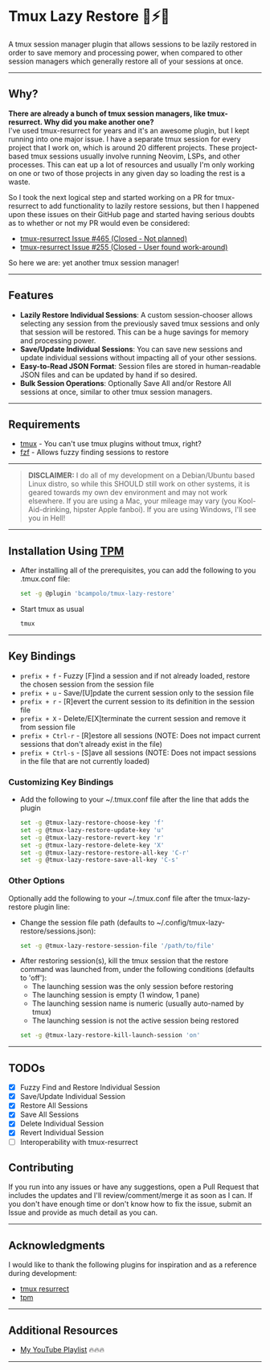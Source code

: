 # Tmux Lazy Restore 🦥⚡💾 #

A tmux session manager plugin that allows sessions to be lazily restored in order to save memory and processing power, when compared to other session managers which generally restore all of your sessions at once.

********************************************************************************

## Why? ##
**There are already a bunch of tmux session managers, like tmux-resurrect.  Why did you make another one?**  
I've used tmux-resurrect for years and it's an awesome plugin, but I kept running into one major issue.  I have a separate tmux session for every project that I work on, which is around 20 different projects.  These project-based tmux sessions usually involve running Neovim, LSPs, and other processes.  This can eat up a lot of resources and usually I'm only working on one or two of those projects in any given day so loading the rest is a waste.  

So I took the next logical step and started working on a PR for tmux-resurrect to add functionality to lazily restore sessions, but then I happened upon these issues on their GitHub page and started having serious doubts as to whether or not my PR would even be considered:
- [tmux-resurrect Issue #465 (Closed - Not planned)](https://github.com/tmux-plugins/tmux-resurrect/issues/465)
- [tmux-resurrect Issue #255 (Closed - User found work-around)](https://github.com/tmux-plugins/tmux-resurrect/issues/255)  

So here we are: yet another tmux session manager!

********************************************************************************

## Features ##
- **Lazily Restore Individual Sessions**: A custom session-chooser allows selecting any session from the previously saved tmux sessions and only that session will be restored.  This can be a huge savings for memory and processing power.
- **Save/Update Individual Sessions**: You can save new sessions and update individual sessions without impacting all of your other sessions.
- **Easy-to-Read JSON Format**: Session files are stored in human-readable JSON files and can be updated by hand if so desired.
- **Bulk Session Operations**: Optionally Save All and/or Restore All sessions at once, similar to other tmux session managers.

********************************************************************************

## Requirements ##
- [tmux](https://github.com/tmux/tmux/wiki) - You can't use tmux plugins without tmux, right?
- [fzf](https://github.com/junegunn/fzf) - Allows fuzzy finding sessions to restore

********************************************************************************

> **DISCLAIMER:** 
> I do all of my development on a Debian/Ubuntu based Linux distro, so while this SHOULD still work on other systems, it is geared towards my own dev environment and may not work elsewhere.
> If you are using a Mac, your mileage may vary (you Kool-Aid-drinking, hipster Apple fanboi).
> If you are using Windows, I'll see you in Hell!

********************************************************************************

## Installation Using [TPM](https://github.com/tmux-plugins/tpm)
- After installing all of the prerequisites, you can add the following to you .tmux.conf file:
    ```sh
    set -g @plugin 'bcampolo/tmux-lazy-restore'
    ```

- Start tmux as usual

    ```sh
    tmux
    ```
********************************************************************************

## Key Bindings ##
- `prefix + f` - Fuzzy \[F\]ind a session and if not already loaded, restore the chosen session from the session file
- `prefix + u` - Save/\[U\]pdate the current session only to the session file
- `prefix + r` - \[R\]evert the current session to its definition in the session file 
- `prefix + X` - Delete/E\[X\]terminate the current session and remove it from session file
- `prefix + Ctrl-r` - \[R\]estore all sessions (NOTE: Does not impact current sessions that don't already exist in the file)
- `prefix + Ctrl-s` - \[S\]ave all sessions (NOTE: Does not impact sessions in the file that are not currently loaded)

### Customizing Key Bindings ###
- Add the following to your ~/.tmux.conf file after the line that adds the plugin
    ```sh
    set -g @tmux-lazy-restore-choose-key 'f'
    set -g @tmux-lazy-restore-update-key 'u'
    set -g @tmux-lazy-restore-revert-key 'r'
    set -g @tmux-lazy-restore-delete-key 'X'
    set -g @tmux-lazy-restore-restore-all-key 'C-r'
    set -g @tmux-lazy-restore-save-all-key 'C-s'
    ```

### Other Options ###
Optionally add the following to your ~/.tmux.conf file after the tmux-lazy-restore plugin line:
- Change the session file path (defaults to ~/.config/tmux-lazy-restore/sessions.json):
    ```sh
    set -g @tmux-lazy-restore-session-file '/path/to/file'
    ```
- After restoring session(s), kill the tmux session that the restore command was launched from, under the following conditions (defaults to 'off'):
    - The launching session was the only session before restoring
    - The launching session is empty (1 window, 1 pane)
    - The launching session name is numeric (usually auto-named by tmux)
    - The launching session is not the active session being restored
    ```sh
    set -g @tmux-lazy-restore-kill-launch-session 'on'
    ```

********************************************************************************

## TODOs ##
- [X] Fuzzy Find and Restore Individual Session
- [X] Save/Update Individual Session
- [X] Restore All Sessions
- [X] Save All Sessions
- [X] Delete Individual Session
- [X] Revert Individual Session
- [ ] Interoperability with tmux-resurrect

## Contributing ##
If you run into any issues or have any suggestions, open a Pull Request that includes the updates and I'll review/comment/merge it as soon as I can.  If you don't have enough time or don't know how to fix the issue, submit an Issue and provide as much detail as you can.

********************************************************************************

## Acknowledgments

I would like to thank the following plugins for inspiration and as a reference during development:
- [tmux resurrect](https://github.com/tmux-plugins/tmux-resurrect)
- [tpm](https://github.com/tmux-plugins/tpm)

********************************************************************************

## Additional Resources ##
- [My YouTube Playlist](https://youtube.com/playlist?list=PLD3V7KEd2M-tUghtES9iyl_ERa7sc1-HF&si=sLuFUeU_IjGr0S2I) 🔥🔥🔥

********************************************************************************
